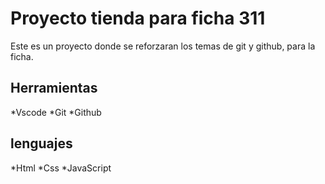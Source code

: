 # Proyecto tienda para ficha 311
Este es un proyecto donde se reforzaran los temas de git y github, para la ficha.

## Herramientas 
*Vscode
*Git
*Github

## lenguajes 
*Html 
*Css
*JavaScript 
